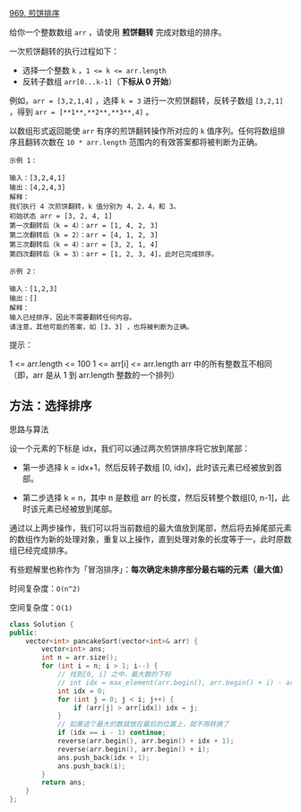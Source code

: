 [969. 煎饼排序](https://leetcode-cn.com/problems/pancake-sorting/)

给你一个整数数组 `arr` ，请使用 **煎饼翻转** 完成对数组的排序。

一次煎饼翻转的执行过程如下：

- 选择一个整数 `k` ，`1 <= k <= arr.length`
- 反转子数组 `arr[0...k-1]`（**下标从 0 开始**）

例如，`arr = [3,2,1,4]` ，选择 `k = 3` 进行一次煎饼翻转，反转子数组 `[3,2,1]` ，得到 `arr = [**1**,**2**,**3**,4]` 。

以数组形式返回能使 `arr` 有序的煎饼翻转操作所对应的 `k` 值序列。任何将数组排序且翻转次数在 `10 * arr.length` 范围内的有效答案都将被判断为正确。

```
示例 1：

输入：[3,2,4,1]
输出：[4,2,4,3]
解释：
我们执行 4 次煎饼翻转，k 值分别为 4，2，4，和 3。
初始状态 arr = [3, 2, 4, 1]
第一次翻转后（k = 4）：arr = [1, 4, 2, 3]
第二次翻转后（k = 2）：arr = [4, 1, 2, 3]
第三次翻转后（k = 4）：arr = [3, 2, 1, 4]
第四次翻转后（k = 3）：arr = [1, 2, 3, 4]，此时已完成排序。 

示例 2：

输入：[1,2,3]
输出：[]
解释：
输入已经排序，因此不需要翻转任何内容。
请注意，其他可能的答案，如 [3，3] ，也将被判断为正确。
```

 提示：

1 <= arr.length <= 100
1 <= arr[i] <= arr.length
arr 中的所有整数互不相同（即，arr 是从 1 到 arr.length 整数的一个排列）



## 方法：选择排序

思路与算法

设一个元素的下标是 idx，我们可以通过两次煎饼排序将它放到尾部：

- 第一步选择 k = idx+1，然后反转子数组 [0, idx]，此时该元素已经被放到首部。

- 第二步选择 k = n，其中 n 是数组 arr 的长度，然后反转整个数组[0, n-1]，此时该元素已经被放到尾部。

通过以上两步操作，我们可以将当前数组的最大值放到尾部，然后将去掉尾部元素的数组作为新的处理对象，重复以上操作，直到处理对象的长度等于一，此时原数组已经完成排序。

有些题解里也称作为「冒泡排序」：**每次确定未排序部分最右端的元素（最大值）**

时间复杂度：`O(n^2)`

空间复杂度：`O(1)`

```c++
class Solution {
public:
    vector<int> pancakeSort(vector<int>& arr) {
        vector<int> ans;
        int n = arr.size();
        for (int i = n; i > 1; i--) {
            // 找到[0, i] 之中，最大数的下标
            // int idx = max_element(arr.begin(), arr.begin() + i) - arr.begin();
            int idx = 0;
            for (int j = 0; j < i; j++) {
                if (arr[j] > arr[idx]) idx = j;
            }
            // 如果这个最大的数就放在最后的位置上，就不用转换了
            if (idx == i - 1) continue;
            reverse(arr.begin(), arr.begin() + idx + 1);
            reverse(arr.begin(), arr.begin() + i);
            ans.push_back(idx + 1);
            ans.push_back(i);
        }
        return ans;
    }
};
```